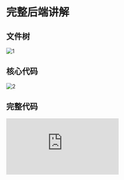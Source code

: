 完整后端讲解  
=====

## 文件树  
![1](https://github.com/KissMyLady/Web-of-Python/blob/master/Web_Server/Img/main_web_tree1.jpg)  

## 核心代码
![2](https://github.com/KissMyLady/Web-of-Python/blob/master/Web_Server/Img/main_web_tree2.jpg)  

## 完整代码  
![3](https://github.com/KissMyLady/Web-of-Python/blob/master/Web_Server/mini_trdd_code_cmple.md)   







